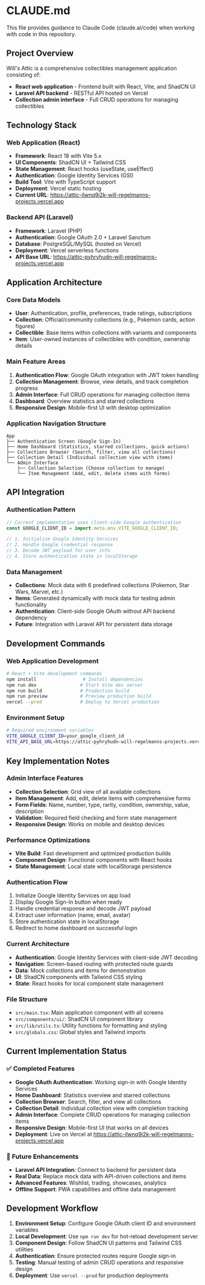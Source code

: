 # CLAUDE.md

This file provides guidance to Claude Code (claude.ai/code) when working with code in this repository.

## Project Overview

Will's Attic is a comprehensive collectibles management application consisting of:
- **React web application** - Frontend built with React, Vite, and ShadCN UI
- **Laravel API backend** - RESTful API hosted on Vercel
- **Collection admin interface** - Full CRUD operations for managing collectibles

## Technology Stack

### Web Application (React)
- **Framework**: React 18 with Vite 5.x
- **UI Components**: ShadCN UI + Tailwind CSS
- **State Management**: React hooks (useState, useEffect)
- **Authentication**: Google Identity Services (GSI)
- **Build Tool**: Vite with TypeScript support
- **Deployment**: Vercel static hosting
- **Current URL**: https://attic-ilwnq9i2k-will-regelmanns-projects.vercel.app

### Backend API (Laravel)
- **Framework**: Laravel (PHP)
- **Authentication**: Google OAuth 2.0 + Laravel Sanctum
- **Database**: PostgreSQL/MySQL (hosted on Vercel)
- **Deployment**: Vercel serverless functions
- **API Base URL**: https://attic-pyhryhudn-will-regelmanns-projects.vercel.app

## Application Architecture

### Core Data Models
- **User**: Authentication, profile, preferences, trade ratings, subscriptions
- **Collection**: Official/community collections (e.g., Pokemon cards, action figures)
- **Collectible**: Base items within collections with variants and components
- **Item**: User-owned instances of collectibles with condition, ownership details

### Main Feature Areas
1. **Authentication Flow**: Google OAuth integration with JWT token handling
2. **Collection Management**: Browse, view details, and track completion progress
3. **Admin Interface**: Full CRUD operations for managing collection items
4. **Dashboard**: Overview statistics and starred collections
5. **Responsive Design**: Mobile-first UI with desktop optimization

### Application Navigation Structure
```
App
├── Authentication Screen (Google Sign-In)
├── Home Dashboard (Statistics, starred collections, quick actions)
├── Collections Browser (Search, filter, view all collections)
├── Collection Detail (Individual collection view with items)
└── Admin Interface
    ├── Collection Selection (Choose collection to manage)
    └── Item Management (Add, edit, delete items with forms)
```

## API Integration

### Authentication Pattern
```javascript
// Current implementation uses client-side Google authentication
const GOOGLE_CLIENT_ID = import.meta.env.VITE_GOOGLE_CLIENT_ID;

// 1. Initialize Google Identity Services
// 2. Handle Google credential response
// 3. Decode JWT payload for user info
// 4. Store authentication state in localStorage
```

### Data Management
- **Collections**: Mock data with 6 predefined collections (Pokemon, Star Wars, Marvel, etc.)
- **Items**: Generated dynamically with mock data for testing admin functionality
- **Authentication**: Client-side Google OAuth without API backend dependency
- **Future**: Integration with Laravel API for persistent data storage

## Development Commands

### Web Application Development
```bash
# React + Vite development commands
npm install                 # Install dependencies
npm run dev                # Start Vite dev server
npm run build              # Production build
npm run preview            # Preview production build
vercel --prod              # Deploy to Vercel production
```

### Environment Setup
```bash
# Required environment variables
VITE_GOOGLE_CLIENT_ID=your_google_client_id
VITE_API_BASE_URL=https://attic-pyhryhudn-will-regelmanns-projects.vercel.app
```

## Key Implementation Notes

### Admin Interface Features
- **Collection Selection**: Grid view of all available collections
- **Item Management**: Add, edit, delete items with comprehensive forms
- **Form Fields**: Name, number, type, rarity, condition, ownership, value, description
- **Validation**: Required field checking and form state management
- **Responsive Design**: Works on mobile and desktop devices

### Performance Optimizations
- **Vite Build**: Fast development and optimized production builds
- **Component Design**: Functional components with React hooks
- **State Management**: Local state with localStorage persistence

### Authentication Flow
1. Initialize Google Identity Services on app load
2. Display Google Sign-In button when ready
3. Handle credential response and decode JWT payload
4. Extract user information (name, email, avatar)
5. Store authentication state in localStorage
6. Redirect to home dashboard on successful login

### Current Architecture
- **Authentication**: Google Identity Services with client-side JWT decoding
- **Navigation**: Screen-based routing with protected route guards
- **Data**: Mock collections and items for demonstration
- **UI**: ShadCN components with Tailwind CSS styling
- **State**: React hooks for local component state management

### File Structure
- `src/main.tsx`: Main application component with all screens
- `src/components/ui/`: ShadCN UI component library
- `src/lib/utils.ts`: Utility functions for formatting and styling
- `src/globals.css`: Global styles and Tailwind imports

## Current Implementation Status

### ✅ Completed Features
- **Google OAuth Authentication**: Working sign-in with Google Identity Services
- **Home Dashboard**: Statistics overview and starred collections
- **Collection Browser**: Search, filter, and view all collections
- **Collection Detail**: Individual collection view with completion tracking
- **Admin Interface**: Complete CRUD operations for managing collection items
- **Responsive Design**: Mobile-first UI that works on all devices
- **Deployment**: Live on Vercel at https://attic-ilwnq9i2k-will-regelmanns-projects.vercel.app

### 🚧 Future Enhancements
- **Laravel API Integration**: Connect to backend for persistent data
- **Real Data**: Replace mock data with API-driven collections and items
- **Advanced Features**: Wishlist, trading, showcases, analytics
- **Offline Support**: PWA capabilities and offline data management

## Development Workflow

1. **Environment Setup**: Configure Google OAuth client ID and environment variables
2. **Local Development**: Use `npm run dev` for hot-reload development server
3. **Component Design**: Follow ShadCN UI patterns and Tailwind CSS utilities
4. **Authentication**: Ensure protected routes require Google sign-in
5. **Testing**: Manual testing of admin CRUD operations and responsive design
6. **Deployment**: Use `vercel --prod` for production deployments